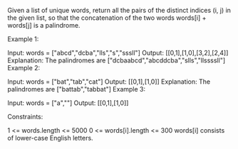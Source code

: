 Given a list of unique words, return all the pairs of the distinct indices (i, j) in the given list, so that the concatenation of the two words words[i] + words[j] is a palindrome.

 

Example 1:

Input: words = ["abcd","dcba","lls","s","sssll"]
Output: [[0,1],[1,0],[3,2],[2,4]]
Explanation: The palindromes are ["dcbaabcd","abcddcba","slls","llssssll"]
Example 2:

Input: words = ["bat","tab","cat"]
Output: [[0,1],[1,0]]
Explanation: The palindromes are ["battab","tabbat"]
Example 3:

Input: words = ["a",""]
Output: [[0,1],[1,0]]
 

Constraints:

1 <= words.length <= 5000
0 <= words[i].length <= 300
words[i] consists of lower-case English letters.
